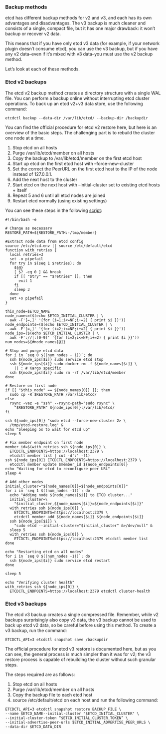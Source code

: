 ### Backup methods

etcd has different backup methods for v2 and v3, and each has its own advantages and disadvantages.  The v3 backup is much cleaner and consists of a single, compact file, but it has one major drawback: it won’t backup or recover v2 data.

This means that if you have only etcd v3 data (for example, if your network plugin doesn’t consume etcd), you can use the v3 backup, but if you have any v2 data–even if it’s mixed with v3 data–you must use the v2 backup method.

Let’s look at each of these methods.

### Etcd v2 backups

The etcd v2 backup method creates a directory structure with a single WAL file. You can perform a backup online without interrupting etcd cluster operations. To back up an etcd v2+v3 data store, use the following command:

```
etcdctl backup --data-dir /var/lib/etcd/ --backup-dir /backupdir
```

You can find the official procedure for etcd v2 restore here, but here is an overview of the basic steps. The challenging part is to rebuild the cluster one node at a time.

1. Stop etcd on all hosts
2. Purge /var/lib/etcd/member on all hosts
3. Copy the backup to /var/lib/etcd/member on the first etcd host
4. Start up etcd on the first etcd host with –force-new-cluster
5. Set the correct the PeerURL on the first etcd host to the IP of the node instead of 127.0.0.1.
6. Add the next host to the cluster
7. Start etcd on the next host with –initial-cluster set to existing etcd hosts + itself
8. Repeat 5 and 6 until all etcd nodes are joined
9. Restart etcd normally (using existing settings)

You can see these steps in the following [script](https://gist.github.com/mattymo/40ad689b8a11e0bfbb7ee415103dabf0):

```
#!/bin/bash -e

# Change as necessary
RESTORE_PATH=${RESTORE_PATH:-/tmp/member}

#Extract node data from etcd config
source /etc/etcd.env || source /etc/default/etcd
function with_retries {
  local retries=3
  set -o pipefail
  for try in $(seq 1 $retries); do
    ${@}
    [ $? -eq 0 ] && break
    if [[ "$try" == "$retries" ]]; then
      exit 1
    fi
    sleep 3
  done
  set +o pipefail
}

this_node=$ETCD_NAME
node_names=($(echo $ETCD_INITIAL_CLUSTER | \
  awk -F'[=,]' '{for (i=1;i<=NF;i+=2) { print $i }}'))
node_endpoints=($(echo $ETCD_INITIAL_CLUSTER | \
  awk -F'[=,]' '{for (i=2;i<=NF;i+=2) { print $i }}'))
node_ips=($(echo $ETCD_INITIAL_CLUSTER | \
  awk -F'://|:[0-9]' '{for (i=2;i<=NF;i+=2) { print $i }}'))
num_nodes=${#node_names[@]}

# Stop and purge etcd data
for i in `seq 0 $((num_nodes - 1))`; do
  ssh ${node_ips[$i]} sudo service etcd stop
  ssh ${node_ips[$i]} sudo docker rm -f ${node_names[$i]} \
    || : # Kargo specific
  ssh ${node_ips[$i]} sudo rm -rf /var/lib/etcd/member
done

# Restore on first node
if [[ "$this_node" == ${node_names[0]} ]]; then
  sudo cp -R $RESTORE_PATH /var/lib/etcd/
else
  rsync -vaz -e "ssh" --rsync-path="sudo rsync" \
    "$RESTORE_PATH" ${node_ips[0]}:/var/lib/etcd/
fi

ssh ${node_ips[0]} "sudo etcd --force-new-cluster 2> \
  /tmp/etcd-restore.log" &
echo "Sleeping 5s to wait for etcd up"
sleep 5

# Fix member endpoint on first node
member_id=$(with_retries ssh ${node_ips[0]} \
  ETCDCTL_ENDPOINTS=https://localhost:2379 \
  etcdctl member list | cut -d':' -f1)
ssh ${node_ips[0]} ETCDCTL_ENDPOINTS=https://localhost:2379 \
  etcdctl member update $member_id ${node_endpoints[0]}
echo "Waiting for etcd to reconfigure peer URL"
sleep 4

# Add other nodes
initial_cluster="${node_names[0]}=${node_endpoints[0]}"
for i in `seq 1 $((num_nodes -1))`; do
  echo "Adding node ${node_names[$i]} to ETCD cluster..."
  initial_cluster=\
    "$initial_cluster,${node_names[$i]}=${node_endpoints[$i]}"
  with_retries ssh ${node_ips[0]} \
    ETCDCTL_ENDPOINTS=https://localhost:2379 \
    etcdctl member add ${node_names[$i]} ${node_endpoints[$i]}
  ssh ${node_ips[$i]} \
    "sudo etcd --initial-cluster="$initial_cluster" &>/dev/null" &
  sleep 5
  with_retries ssh ${node_ips[0]} \
    ETCDCTL_ENDPOINTS=https://localhost:2379 etcdctl member list
done

echo "Restarting etcd on all nodes"
for i in `seq 0 $((num_nodes -1))`; do
  ssh ${node_ips[$i]} sudo service etcd restart
done

sleep 5

echo "Verifying cluster health"
with_retries ssh ${node_ips[0]} \
  ETCDCTL_ENDPOINTS=https://localhost:2379 etcdctl cluster-health

```


### Etcd v3 backups

The etcd v3 backup creates a single compressed file. Remember, while v2 backups surprisingly also copy v3 data, the v3 backup cannot be used to back up etcd v2 data, so be careful before using this method. To create a v3 backup, run the command:
```
ETCDCTL_API=3 etcdctl snapshot save /backupdir
```

The official procedure for etcd v3 restore is documented here, but as you can see, the general process is much simpler than it was for v2; the v3 restore process is capable of rebuilding the cluster without such granular steps.

The steps required are as follows:

1. Stop etcd on all hosts
2. Purge /var/lib/etcd/member on all hosts
3. Copy the backup file to each etcd host
4. source /etc/default/etcd on each host and run the following command:

```
ETCDCTL_API=3 etcdctl snapshot restore BACKUP_FILE \
--name $ETCD_NAME--initial-cluster "$ETCD_INITIAL_CLUSTER" \
--initial-cluster-token “$ETCD_INITIAL_CLUSTER_TOKEN” \
--initial-advertise-peer-urls $ETCD_INITIAL_ADVERTISE_PEER_URLS \
--data-dir $ETCD_DATA_DIR
```
